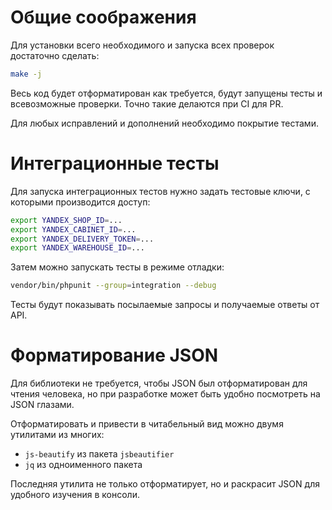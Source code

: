 # Общие соображения 

Для установки всего необходимого и запуска всех проверок достаточно сделать:

```bash
make -j
```

Весь код будет отформатирован как требуется, будут запущены тесты и всевозможные проверки. Точно такие делаются при CI для PR.

Для любых исправлений и дополнений необходимо покрытие тестами.

# Интеграционные тесты

Для запуска интеграционных тестов нужно задать тестовые ключи, с которыми производится доступ:

```bash
export YANDEX_SHOP_ID=...
export YANDEX_CABINET_ID=...
export YANDEX_DELIVERY_TOKEN=...
export YANDEX_WAREHOUSE_ID=...
```

Затем можно запускать тесты в режиме отладки:

```bash
vendor/bin/phpunit --group=integration --debug
```

Тесты будут показывать посылаемые запросы и получаемые ответы от API.

# Форматирование JSON

Для библиотеки не требуется, чтобы JSON был отформатирован для чтения человека, но при разработке может быть удобно посмотреть на JSON глазами.

Отформатировать и привести в читабельный вид можно двумя утилитами из многих:

- `js-beautify` из пакета `jsbeautifier`
- `jq` из одноименного пакета

Последняя утилита не только отформатирует, но и раскрасит JSON для удобного изучения в консоли.
